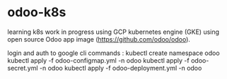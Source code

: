 # odoo-k8s
learning k8s
work in progress 
using GCP kubernetes engine  (GKE)
using open source Odoo app image (https://github.com/odoo/odoo). 

login and auth to google cli 
commands : 
kubectl create namespace odoo
kubectl apply -f odoo-configmap.yml -n odoo
kubectl apply -f odoo-secret.yml -n odoo
kubectl apply -f odoo-deployment.yml -n odoo